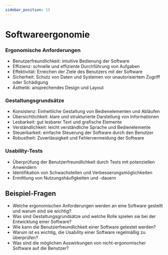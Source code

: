 ```yaml
---
sidebar_position: 13
---
```


# Softwareergonomie

<!-- Anforderungen an die Softwareergonomie
benennen und beurteilen können -->

### Ergonomische Anforderungen

-   Benutzerfreundlichkeit: intuitive Bedienung der Software
-   Effizienz: schnelle und effiziente Durchführung von Aufgaben
-   Effektivität: Erreichen der Ziele des Benutzers mit der Software
-   Sicherheit: Schutz von Daten und Systemen vor unautorisiertem Zugriff oder Schädigung
-   Ästhetik: ansprechendes Design und Layout

### Gestaltungsgrundsätze

-   Konsistenz: Einheitliche Gestaltung von Bedienelementen und Abläufen
-   Übersichtlichkeit: klare und strukturierte Darstellung von Informationen
-   Lesbarkeit: gut lesbarer Text und grafische Elemente
-   Verständlichkeit: leicht verständliche Sprache und Bedienelemente
-   Steuerbarkeit: einfache Steuerung der Software durch den Benutzer
-   Robustheit: Zuverlässigkeit und Fehlervermeidung der Software

### Usability-Tests

-   Überprüfung der Benutzerfreundlichkeit durch Tests mit potenziellen Anwendern
-   Identifikation von Schwachstellen und Verbesserungsmöglichkeiten
-   Ermittlung von Nutzungshäufigkeiten und -dauern

## Beispiel-Fragen

-   Welche ergonomischen Anforderungen werden an eine Software gestellt und warum sind sie wichtig?
-   Was sind Gestaltungsgrundsätze und welche Rolle spielen sie bei der Entwicklung einer Software?
-   Wie kann die Benutzerfreundlichkeit einer Software getestet werden?
-   Warum ist es wichtig, die Usability einer Software regelmäßig zu überprüfen?
-   Was sind die möglichen Auswirkungen von nicht-ergonomischer Software auf die Benutzer?

